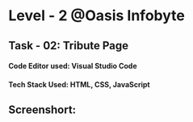 # Level - 2 @Oasis Infobyte
## Task - 02: Tribute Page

#### Code Editor used: Visual Studio Code
#### Tech Stack Used: HTML, CSS, JavaScript

## Screenshort:

